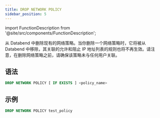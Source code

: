 ```yaml
---
title: DROP NETWORK POLICY
sidebar_position: 5
---
```


import FunctionDescription from '@site/src/components/FunctionDescription';

<FunctionDescription description="引入或更新版本：v1.2.26"/>

从 Databend 中删除现有的网络策略。当你删除一个网络策略时，它将被从 Databend 中移除，其关联的允许和阻止 IP 地址列表的规则也将不再生效。请注意，在删除网络策略之前，请确保该策略未与任何用户关联。

## 语法

```sql
DROP NETWORK POLICY [ IF EXISTS ] <policy_name>
```

## 示例

```sql
DROP NETWORK POLICY test_policy
```